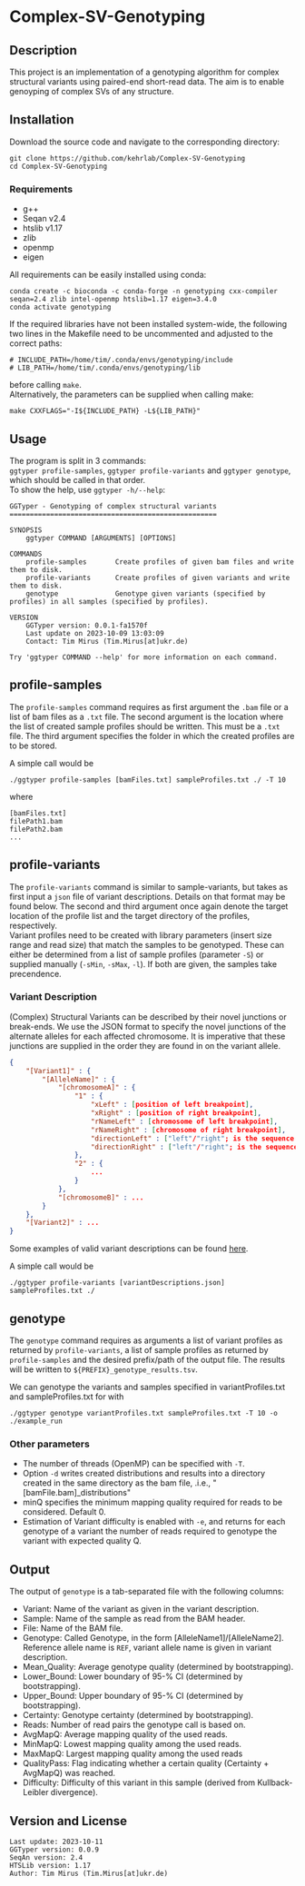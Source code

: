 # Complex-SV-Genotyping

## Description

This project is an implementation of a genotyping algorithm for complex structural variants using paired-end short-read data.
The aim is to enable genoyping of complex SVs of any structure.

## Installation

Download the source code and navigate to the corresponding directory:
```
git clone https://github.com/kehrlab/Complex-SV-Genotyping
cd Complex-SV-Genotyping
```

### Requirements
- g++
- Seqan v2.4
- htslib v1.17
- zlib
- openmp
- eigen

All requirements can be easily installed using conda:
```
conda create -c bioconda -c conda-forge -n genotyping cxx-compiler seqan=2.4 zlib intel-openmp htslib=1.17 eigen=3.4.0
conda activate genotyping
```

If the required libraries have not been installed system-wide, the following two lines in the Makefile need to be uncommented and adjusted to the correct paths:
```
# INCLUDE_PATH=/home/tim/.conda/envs/genotyping/include
# LIB_PATH=/home/tim/.conda/envs/genotyping/lib
```  
before calling `make`.  
Alternatively, the parameters can be supplied when calling make:
```
make CXXFLAGS="-I${INCLUDE_PATH} -L${LIB_PATH}"
```  

## Usage

The program is split in 3 commands:  
`ggtyper profile-samples`, `ggtyper profile-variants` and `ggtyper genotype`, which should be called in that order.  
To show the help, use `ggtyper -h/--help`:
```
GGTyper - Genotyping of complex structural variants
===================================================

SYNOPSIS
    ggtyper COMMAND [ARGUMENTS] [OPTIONS]

COMMANDS
    profile-samples       Create profiles of given bam files and write them to disk.
    profile-variants      Create profiles of given variants and write them to disk.
    genotype              Genotype given variants (specified by profiles) in all samples (specified by profiles).

VERSION
    GGTyper version: 0.0.1-fa1570f
    Last update on 2023-10-09 13:03:09
    Contact: Tim Mirus (Tim.Mirus[at]ukr.de)

Try 'ggtyper COMMAND --help' for more information on each command.
```

## profile-samples

The `profile-samples` command requires as first argument the `.bam` file or a list of bam files as a `.txt` file.
The second argument is the location where the list of created sample profiles should be written. This must be a `.txt` file.
The third argument specifies the folder in which the created profiles are to be stored.  

A simple call would be
```
./ggtyper profile-samples [bamFiles.txt] sampleProfiles.txt ./ -T 10
```
where 
```
[bamFiles.txt]
filePath1.bam
filePath2.bam
...
```


## profile-variants

The `profile-variants` command is similar to sample-variants, but takes as first input a `json` file of variant descriptions.
Details on that format may be found below. The second and third argument once again denote the target location of the profile list and the target directory of the profiles, respectively.  
Variant profiles need to be created with library parameters (insert size range and read size) that match the samples to be genotyped.
These can either be determined from a list of sample profiles (parameter `-S`) or supplied manually (`-sMin`, `-sMax`, `-l`). 
If both are given, the samples take precendence.

### Variant Description
(Complex) Structural Variants can be described by their novel junctions or break-ends. We use the JSON format to specify the novel junctions of the alternate alleles for each affected chromosome. It is imperative that these junctions are supplied in the order they are found in on the variant allele.
  
```json
{
    "[Variant1]" : {
        "[AlleleName]" : {
            "[chromosomeA]" : {
                "1" : {
                    "xLeft" : [position of left breakpoint],
                    "xRight" : [position of right breakpoint],
                    "rNameLeft" : [chromosome of left breakpoint],
                    "rNameRight" : [chromosome of right breakpoint],
                    "directionLeft" : ["left"/"right"; is the sequence to the left or right of the left breakpoint joined?],
                    "directionRight" : ["left"/"right"; is the sequence to the left or right of the right breakpoint joined?]
                },
                "2" : {
                    ...
                }
            }, 
            "[chromosomeB]" : ...
        }
    },
    "[Variant2]" : ...
}
```

Some examples of valid variant descriptions can be found [here](examples/). 

A simple call would be
```
./ggtyper profile-variants [variantDescriptions.json] sampleProfiles.txt ./
```

## genotype

The `genotype` command requires as arguments a list of variant profiles as returned by `profile-variants`, a list
of sample profiles as returned by `profile-samples` and the desired prefix/path of the output file.
The results will be written to `${PREFIX}_genotype_results.tsv`.  

We can genotype the variants and samples specified in variantProfiles.txt and sampleProfiles.txt for with
```
./ggtyper genotype variantProfiles.txt sampleProfiles.txt -T 10 -o ./example_run
```

### Other parameters
- The number of threads (OpenMP) can be specified with `-T`.
- Option `-d` writes created distributions and results into a directory created in the same directory as the bam file, .i.e., "[bamFile.bam]\_distributions"
- minQ specifies the minimum mapping quality required for reads to be considered. Default 0. 
- Estimation of Variant difficulty is enabled with `-e`, and returns for each genotype of a variant the number of reads required to genotype the variant with expected quality Q.

## Output 
The output of `genotype` is a tab-separated file with the following columns:

- Variant: Name of the variant as given in the variant description.
- Sample: Name of the sample as read from the BAM header.
- File: Name of the BAM file.
- Genotype: Called Genotype, in the form [AlleleName1]/[AlleleName2]. 
Reference allele name is `REF`, variant allele name is given in variant description.
- Mean_Quality: Average genotype quality (determined by bootstrapping).
- Lower_Bound: Lower boundary of 95-% CI (determined by bootstrapping).
- Upper_Bound: Upper boundary of 95-% CI (determined by bootstrapping).
- Certainty: Genotype certainty (determined by bootstrapping).
- Reads: Number of read pairs the genotype call is based on.
- AvgMapQ: Average mapping quality of the used reads.
- MinMapQ: Lowest mapping quality among the used reads.
- MaxMapQ: Largest mapping quality among the used reads
- QualityPass: Flag indicating whether a certain quality (Certainty + AvgMapQ) was reached.
- Difficulty: Difficulty of this variant in this sample (derived from Kullback-Leibler divergence).

## Version and License
```
Last update: 2023-10-11
GGTyper version: 0.0.9
SeqAn version: 2.4
HTSLib version: 1.17
Author: Tim Mirus (Tim.Mirus[at]ukr.de)
```
